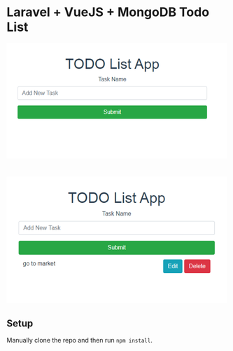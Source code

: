 # Laravel + VueJS + MongoDB Todo List

![VueJS Todo](../screenshots/vue-todo.PNG)
#
![VueJS Todo](../screenshots/vue-todo2.PNG)


## Setup

Manually clone the repo and then run `npm install`.
